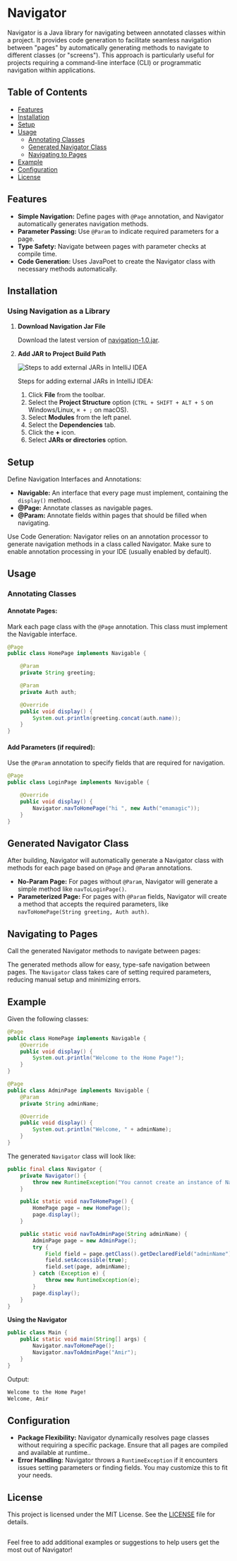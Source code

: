 
# Navigator

Navigator is a Java library for navigating between annotated classes within a project. It provides code generation to facilitate seamless navigation between "pages" by automatically generating methods to navigate to different classes (or "screens"). This approach is particularly useful for projects requiring a command-line interface (CLI) or programmatic navigation within applications.

## Table of Contents
- [Features](#features)
- [Installation](#installation)
- [Setup](#setup)
- [Usage](#usage)
  - [Annotating Classes](#annotating-classes)
  - [Generated Navigator Class](#generated-navigator-class)
  - [Navigating to Pages](#navigating-to-pages)
- [Example](#example)
- [Configuration](#configuration)
- [License](#license)

## Features
- **Simple Navigation:** Define pages with `@Page` annotation, and Navigator automatically generates navigation methods.
- **Parameter Passing:** Use `@Param` to indicate required parameters for a page.
- **Type Safety:** Navigate between pages with parameter checks at compile time.
- **Code Generation:** Uses JavaPoet to create the Navigator class with necessary methods automatically.

## Installation

### **Using Navigation as a Library**
1. **Download Navigation Jar File**
  
   Download the latest version of [navigation-1.0.jar](./releases/navigation-1.0.jar).
2. **Add JAR to Project Build Path**
 
   ![Steps to add external JARs in IntelliJ IDEA](./public/add-jar-intellij.png)

   Steps for adding external JARs in IntelliJ IDEA:

   1. Click **File** from the toolbar.
   2. Select the **Project Structure** option (`CTRL + SHIFT + ALT + S` on Windows/Linux, `⌘ + ;` on macOS).
   3. Select **Modules** from the left panel.
   4. Select the **Dependencies** tab.
   5. Click the **+** icon.
   6. Select **JARs or directories** option.
   

## Setup
Define Navigation Interfaces and Annotations:

- **Navigable:** An interface that every page must implement, containing the `display()` method.
- **@Page:** Annotate classes as navigable pages.
- **@Param:** Annotate fields within pages that should be filled when navigating.

Use Code Generation: Navigator relies on an annotation processor to generate navigation methods in a class called Navigator. Make sure to enable annotation processing in your IDE (usually enabled by default).

## Usage
### Annotating Classes
#### Annotate Pages:
Mark each page class with the `@Page` annotation. This class must implement the Navigable interface.

```java
@Page
public class HomePage implements Navigable {

    @Param
    private String greeting;

    @Param
    private Auth auth;

    @Override
    public void display() {
        System.out.println(greeting.concat(auth.name));
    }
}
```

#### Add Parameters (if required):
Use the `@Param` annotation to specify fields that are required for navigation.

```java
@Page
public class LoginPage implements Navigable {

    @Override
    public void display() {
        Navigator.navToHomePage("hi ", new Auth("emamagic"));
    }
}
```

## Generated Navigator Class
After building, Navigator will automatically generate a Navigator class with methods for each page based on `@Page` and `@Param` annotations.

- **No-Param Page:** For pages without `@Param`, Navigator will generate a simple method like `navToLoginPage()`.
- **Parameterized Page:** For pages with `@Param` fields, Navigator will create a method that accepts the required parameters, like `navToHomePage(String greeting, Auth auth)`.

## Navigating to Pages
Call the generated Navigator methods to navigate between pages:

The generated methods allow for easy, type-safe navigation between pages. The `Navigator` class takes care of setting required parameters, reducing manual setup and minimizing errors.

## Example
Given the following classes:
```java
@Page
public class HomePage implements Navigable {
    @Override
    public void display() {
        System.out.println("Welcome to the Home Page!");
    }
}

@Page
public class AdminPage implements Navigable {
    @Param
    private String adminName;

    @Override
    public void display() {
        System.out.println("Welcome, " + adminName);
    }
}

```

The generated `Navigator` class will look like:
```java
public final class Navigator {
    private Navigator() {
        throw new RuntimeException("You cannot create an instance of Navigator");
    }

    public static void navToHomePage() {
        HomePage page = new HomePage();
        page.display();
    }

    public static void navToAdminPage(String adminName) {
        AdminPage page = new AdminPage();
        try {
            Field field = page.getClass().getDeclaredField("adminName");
            field.setAccessible(true);
            field.set(page, adminName);
        } catch (Exception e) {
            throw new RuntimeException(e);
        }
        page.display();
    }
}

```

**Using the Navigator**
```java
public class Main {
    public static void main(String[] args) {
        Navigator.navToHomePage();
        Navigator.navToAdminPage("Amir");
    }
}

```
Output:
```css
Welcome to the Home Page!
Welcome, Amir
```

## Configuration

- **Package Flexibility:** Navigator dynamically resolves page classes without requiring a specific package. Ensure that all pages are compiled and available at runtime..
- **Error Handling:** Navigator throws a `RuntimeException` if it encounters issues setting parameters or finding fields. You may customize this to fit your needs.



## License
This project is licensed under the MIT License. See the [LICENSE](./LICENSE) file for details.


##
Feel free to add additional examples or suggestions to help users get the most out of Navigator!
